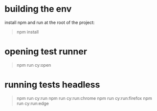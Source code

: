 # building the env
install npm and run at the root of the project:
> npm install

# opening test runner
> npm run cy:open

# running tests headless
> npm run cy:run
> npm run cy:run:chrome
> npm run cy:run:firefox
> npm run cy:run:edge